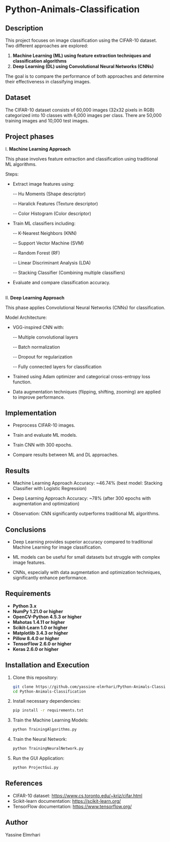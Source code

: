 # Python-Animals-Classification


## Description
This project focuses on image classification using the CIFAR-10 dataset. Two different approaches are explored:
1. **Machine Learning (ML) using feature extraction techniques and classification algorithms**
2. **Deep Learning (DL) using Convolutional Neural Networks (CNNs)**

The goal is to compare the performance of both approaches and determine their effectiveness in classifying images.


## Dataset
The CIFAR-10 dataset consists of 60,000 images (32x32 pixels in RGB) categorized into 10 classes with 6,000 images per class. There are 50,000 training images and 10,000 test images.


## Project phases
I. **Machine Learning Approach**  
  
  This phase involves feature extraction and classification using traditional ML algorithms.
  
  Steps:
  
  - Extract image features using:
  
    -- Hu Moments (Shape descriptor)
  
    -- Haralick Features (Texture descriptor)
  
    -- Color Histogram (Color descriptor)
  
  - Train ML classifiers including:
  
    -- K-Nearest Neighbors (KNN)
  
    -- Support Vector Machine (SVM)
  
    -- Random Forest (RF)
  
    -- Linear Discriminant Analysis (LDA)
  
    -- Stacking Classifier (Combining multiple classifiers)
  
  - Evaluate and compare classification accuracy.
<br></br>

II. **Deep Learning Approach**

  This phase applies Convolutional Neural Networks (CNNs) for classification.
  
  Model Architecture:
  
  - VGG-inspired CNN with:
  
    -- Multiple convolutional layers
  
    -- Batch normalization
  
    -- Dropout for regularization
  
    -- Fully connected layers for classification
  
  - Trained using Adam optimizer and categorical cross-entropy loss function.
  
  - Data augmentation techniques (flipping, shifting, zooming) are applied to improve performance.


## Implementation

- Preprocess CIFAR-10 images.

- Train and evaluate ML models.

- Train CNN with 300 epochs.

- Compare results between ML and DL approaches.


## Results

- Machine Learning Approach Accuracy: ~46.74% (best model: Stacking Classifier with Logistic Regression)

- Deep Learning Approach Accuracy: ~78% (after 300 epochs with augmentation and optimization)

- Observation: CNN significantly outperforms traditional ML algorithms.


## Conclusions

- Deep Learning provides superior accuracy compared to traditional Machine Learning for image classification.

- ML models can be useful for small datasets but struggle with complex image features.

- CNNs, especially with data augmentation and optimization techniques, significantly enhance performance.

  
## Requirements
- **Python 3.x**
- **NumPy 1.21.0 or higher**
- **OpenCV-Python 4.5.3 or higher**
- **Mahotas 1.4.11 or higher**
- **Scikit-Learn 1.0 or higher**
- **Matplotlib 3.4.3 or higher**
- **Pillow 8.4.0 or higher**
- **TensorFlow 2.6.0 or higher**
- **Keras 2.6.0 or higher**


## Installation and Execution
1. Clone this repository:
   ```sh
   git clone https://github.com/yassine-elmrhari/Python-Animals-Classification.git
   cd Python-Animals-Classification
   ```
2. Install necessary dependencies:
   ```sh
   pip install -r requirements.txt
   ```
3. Train the Machine Learning Models:
   ```sh
   python TrainingAlgorithms.py
   ```
4. Train the Neural Network:
   ```sh
   python TrainingNeuralNetwork.py
   ```
5. Run the GUI Application:
   ```sh
   python ProjectGui.py
   ```


## References
- CIFAR-10 dataset: https://www.cs.toronto.edu/~kriz/cifar.html
- Scikit-learn documentation: https://scikit-learn.org/
- TensorFlow documentation: https://www.tensorflow.org/


## Author
Yassine Elmrhari
